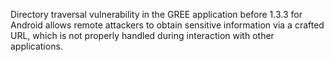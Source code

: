 Directory traversal vulnerability in the GREE application before 1.3.3 for Android allows remote attackers to obtain sensitive information via a crafted URL, which is not properly handled during interaction with other applications.